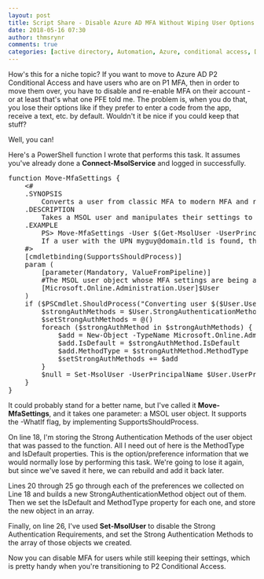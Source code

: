 ```yaml
---
layout: post
title: Script Share - Disable Azure AD MFA Without Wiping User Options
date: 2018-05-16 07:30
author: thmsrynr
comments: true
categories: [active directory, Automation, Azure, conditional access, DevOps, mfa, msol, msonline, PowerShell, powershell, user management]
---
```

How's this for a niche topic? If you want to move to Azure AD P2 Conditional Access and have users who are on P1 MFA, then in order to move them over, you have to disable and re-enable MFA on their account - or at least that's what one PFE told me. The problem is, when you do that, you lose their options like if they prefer to enter a code from the app, receive a text, etc. by default. Wouldn't it be nice if you could keep that stuff?

Well, you can!

<!--more-->

Here's a PowerShell function I wrote that performs this task. It assumes you've already done a <strong>Connect-MsolService</strong> and logged in successfully.
<pre class="lang:default decode:true ">function Move-MfaSettings {
    &lt;#
    .SYNOPSIS
        Converts a user from classic MFA to modern MFA and retains their settings.
    .DESCRIPTION
        Takes a MSOL user and manipulates their settings to engage modern MFA without overwriting their current preferences.
    .EXAMPLE
        PS&gt; Move-MfaSettings -User $(Get-MsolUser -UserPrincipalName myguy@domain.tld) 
        If a user with the UPN myguy@domain.tld is found, the MFA settings will be updated.
    #&gt;
    [cmdletbinding(SupportsShouldProcess)]
    param (
        [parameter(Mandatory, ValueFromPipeline)]
        #The MSOL user object whose MFA settings are being adjusted
        [Microsoft.Online.Administration.User]$User
    )
    if ($PSCmdlet.ShouldProcess("Converting user $($User.UserPrincipalName) from classic MFA to modern MFA")) {
        $strongAuthMethods = $User.StrongAuthenticationMethods | Select-Object MethodType, IsDefault
        $setStrongAuthMethods = @()
        foreach ($strongAuthMethod in $strongAuthMethods) {
            $add = New-Object -TypeName Microsoft.Online.Administration.StrongAuthenticationMethod
            $add.IsDefault = $strongAuthMethod.IsDefault
            $add.MethodType = $strongAuthMethod.MethodType
            $setStrongAuthMethods += $add
        }
        $null = Set-MsolUser -UserPrincipalName $User.UserPrincipalName -StrongAuthenticationRequirements @() -StrongAuthenticationMethods $setStrongAuthMethods
    }
}</pre>
It could probably stand for a better name, but I've called it <strong>Move-MfaSettings</strong>, and it takes one parameter: a MSOL user object. It supports the -WhatIf flag, by implementing SupportsShouldProcess.

On line 18, I'm storing the Strong Authentication Methods of the user object that was passed to the function. All I need out of here is the MethodType and IsDefault properties. This is the option/preference information that we would normally lose by performing this task. We're going to lose it again, but since we've saved it here, we can rebuild and add it back later.

Lines 20 through 25 go through each of the preferences we collected on Line 18 and builds a new StrongAuthenticationMethod object out of them. Then we set the IsDefault and MethodType property for each one, and store the new object in an array.

Finally, on line 26, I've used <strong>Set-MsolUser</strong> to disable the Strong Authentication Requirements, and set the Strong Authentication Methods to the array of those objects we created.

Now you can disable MFA for users while still keeping their settings, which is pretty handy when you're transitioning to P2 Conditional Access.
